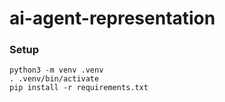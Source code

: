 # ai-agent-representation

### Setup

```shell
python3 -m venv .venv
. .venv/bin/activate
pip install -r requirements.txt
```
